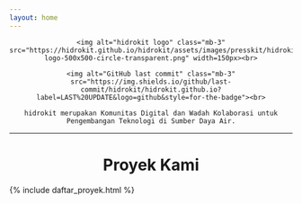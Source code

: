 ```yaml
---
layout: home
---
```


<div align="center" class="m-2">

    <img alt="hidrokit logo" class="mb-3" src="https://hidrokit.github.io/hidrokit/assets/images/presskit/hidrokit-logo-500x500-circle-transparent.png" width=150px><br>
    
    <img alt="GitHub last commit" class="mb-3" src="https://img.shields.io/github/last-commit/hidrokit/hidrokit.github.io?label=LAST%20UPDATE&logo=github&style=for-the-badge"><br>
    
    hidrokit merupakan Komunitas Digital dan Wadah Kolaborasi untuk Pengembangan Teknologi di Sumber Daya Air.
</div>

-----

<div align="center" class="m-2" markdown="1">

# Proyek Kami

</div>

{% include daftar_proyek.html %}
